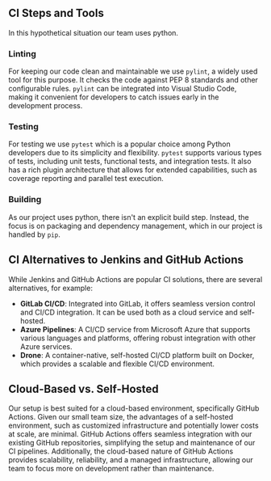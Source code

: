## CI Steps and Tools
In this hypothetical situation our team uses python.

### Linting
For keeping our code clean and maintainable we use `pylint`, a widely used tool for this purpose. It checks the code against PEP 8 standards and other configurable rules. `pylint` can be integrated into Visual Studio Code, making it convenient for developers to catch issues early in the development process.

### Testing
For testing we use `pytest` which is a popular choice among Python developers due to its simplicity and flexibility. `pytest` supports various types of tests, including unit tests, functional tests, and integration tests. It also has a rich plugin architecture that allows for extended capabilities, such as coverage reporting and parallel test execution.

### Building
As our project uses python, there isn't an explicit build step. Instead, the focus is on packaging and dependency management, which in our project is handled by `pip`.

## CI Alternatives to Jenkins and GitHub Actions

While Jenkins and GitHub Actions are popular CI solutions, there are several alternatives, for example:

- **GitLab CI/CD**: Integrated into GitLab, it offers seamless version control and CI/CD integration. It can be used both as a cloud service and self-hosted.
- **Azure Pipelines**: A CI/CD service from Microsoft Azure that supports various languages and platforms, offering robust integration with other Azure services.
- **Drone**: A container-native, self-hosted CI/CD platform built on Docker, which provides a scalable and flexible CI/CD environment.

## Cloud-Based vs. Self-Hosted

Our setup is best suited for a cloud-based environment, specifically GitHub Actions. Given our small team size, the advantages of a self-hosted environment, such as customized infrastructure and potentially lower costs at scale, are minimal. GitHub Actions offers seamless integration with our existing GitHub repositories, simplifying the setup and maintenance of our CI pipelines. Additionally, the cloud-based nature of GitHub Actions provides scalability, reliability, and a managed infrastructure, allowing our team to focus more on development rather than maintenance.
